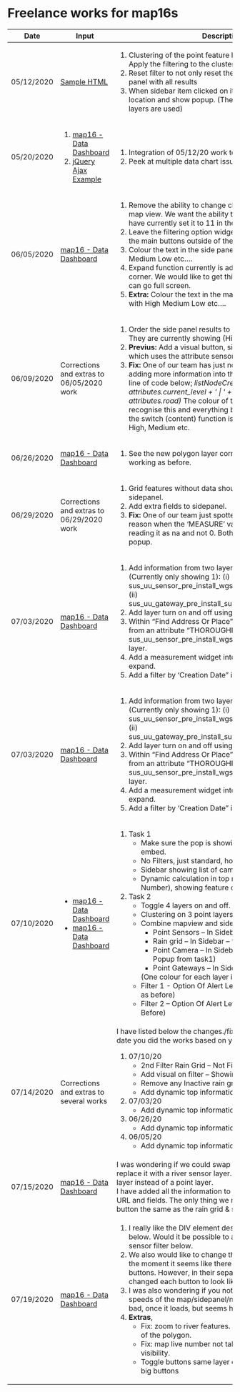 # Freelance works for **map16**s

<table>
  <thead>
    <tr>
      <th>Date</th>
      <th>Input</th>
      <th>Description</th>
      <th>Result</th>
      <th>Hours</th>
    </tr>
  </thead>
  <tbody>
    <tr>
      <td>05/12/2020</td>
      <td>
        <a href="./051220/inputs/map16_sample_file_1.html" target="_blank">Sample HTML</a>
      </td>
      <td>
        <ol>
          <li>
            Clustering of the point feature layer. Up to a certain point. Apply the filtering to the clusters as
            well.
          </li>
          <li>
            Reset filter to not only reset the map, but reset the side panel with all results
          </li>
          <li>
            When sidebar item clicked on its zooms to the point location and show popup. (The same as when polygon
            layers are used)
          </li>
        </ol>
      </td>
      <td>
        <a href="./051220/index.html" target="_blank">Cluster-Filter</a>
      </td>
      <td>
        <ol>
          <li>
            1:30
          </li>
          <li>
            0:45
          </li>
          <li>
            0:45
          </li>
        </ol>
      </td>
    </tr>
    <tr>
      <td>05/20/2020</td>
      <td>
        <ol>
          <li><a href="./052020/inputs/map16_task_integration_18_5_2020/index.php" target="_blank">map16 - Data
              Dashboard</a></li>
          <li><a href="./052020/inputs/map16_chart_sample/sample3_not_working_2ajax_request.html"
              target="_blank">jQuery Ajax Example</a></li>
        </ol>
      </td>
      <td>
        <ol>
          <li>
            Integration of 05/12/20 work to map16 solution.
          </li>
          <li>
            Peek at multiple data chart issue using ApexCharts.
          </li>
        </ol>
      </td>
      <td>
        <ol>
          <li><a href="./052020/html/1.html" target="_blank">map16 - Data Dashboard</a></li>
          <li><a href="./052020/html/2.html" target="_blank">jQuery Ajax Example</a></li>
        </ol>
      </td>
      <td>
        <ol>
          <li>
            1:00
          </li>
          <li>
            1:00
          </li>
        </ol>
      </td>
    </tr>
    <tr>
      <td>06/05/2020</td>
      <td>
        <a href="./060520/inputs/html/index.html" target="_blank">map16 - Data Dashboard</a>
      </td>
      <td>
        <ol>
          <li>
            Remove the ability to change clustering zoom level in the map view. We want the ability to set it in the
            script.js. We have currently set it to 11 in the .js file.
          </li>
          <li>
            Leave the filtering option widget in the map view as well as the main buttons outside of the map view.
          </li>
          <li>
            Colour the text in the side panel to correspond with High Medium Low etc….
          </li>
          <li>
            Expand function currently is added to top right hand corner. We would like to get this working
            correctly, so map can go full screen.
          </li>
          <li>
            <strong>Extra:</strong> Colour the text in the map filter panel to correspond with High Medium Low etc….
          </li>
        </ol>
      </td>
      <td>
        <a href="./060520/index.html" target="_blank">map16 - Data Dashboard</a>
      </td>
      <td>
        <ol>
          <li>
            0:15
          </li>
          <li>
            0:15
          </li>
          <li>
            0:30
          </li>
          <li>
            0:30
          </li>
          <li>
            0:30
          </li>
        </ol>
      </td>
    </tr>
    <tr>
      <td>06/09/2020</td>
      <td>
        Corrections and extras to 06/05/2020 work
      </td>
      <td>
        <ol>
          <li>
            Order the side panel results to (High – Medium – Low). They are currently showing (High – Low – Medium).
          </li>
          <li>
            <strong>Previus:</strong> Add a visual button, similar to the design below which uses the attribute sensor_url.
          </li>
          <li>
            <strong>Fix:</strong> One of our team has just noticed that when we start adding more information into the side panel such as the line of code below;
            <i>listNodeCreateItem(index, attributes.current_level + ' | ' + attributes.postcode + ‘ | ‘ + attributes.road)</i>
            The colour of the side bar dosent recognise this and everything becomes blue. It looks like the switch (content) function is looking or exact match of High, Medium etc.
          </li>
        </ol>
      </td>
      <td>
        <a href="./060520/index.html" target="_blank">map16 - Data Dashboard</a>
      </td>
      <td>
        <ol>
          <li>
            0:15
          </li>
          <li>
            0:30
          </li>
          <li>
            0:15
          </li>
        </ol>
      </td>
    </tr>
    <tr>
      <td>06/26/2020</td>
      <td>
        <a href="./062620/inputs/index.html" target="_blank">map16 - Data Dashboard</a>
      </td>
      <td>
        <ol>
          <li>
            See the new polygon layer correctly and set everything working as before.
          </li>
        </ol>
      </td>
      <td>
        <a href="./062620/index.html" target="_blank">map16 - Data Dashboard</a>
      </td>
      <td>
        <ol>
          <li>
            1:00
          </li>
        </ol>
      </td>
    </tr>
    <tr>
      <td>06/29/2020</td>
      <td>
        Corrections and extras to 06/29/2020 work
      </td>
      <td>
        <ol>
          <li>
            Grid features without data should say 'In-Active Grid' in sidepanel.
          </li>
          <li>
            Add extra fields to sidepanel.
          </li>
          <li>
            <strong>Fix:</strong> One of our team just spotted something else. For some reason when the ‘MEASURE’ value is 0 the application is reading it as na and not 0. Both in the side panel and the popup.
          </li>
        </ol>
      </td>
      <td>
        <a href="./062620/index.html" target="_blank">map16 - Data Dashboard</a>
      </td>
      <td>
        <ol>
          <li>
            0:10
          </li>
          <li>
            0:00
          </li>
          <li>
            0:10
          </li>
        </ol>
      </td>
    </tr>
    <tr>
      <td>07/03/2020</td>
      <td>
        <a href="./070320/inputs/index.html" target="_blank">map16 - Data Dashboard</a>
      </td>
      <td>
        <ol>
          <li>
            Add information from two layers in the side panel (Currently only showing 1):
            (i) sus_uu_sensor_pre_install_wgs_master/FeatureServer/0,
            (ii) sus_uu_gateway_pre_install_surveys_view/FeatureServer/0.
          </li>
          <li>
            Add layer turn on and off using the buttons shown below.
          </li>
          <li>
            Within “Find Address Or Place” search be able to search from an attribute “THOROUGHFARE” in the sus_uu_sensor_pre_install_wgs_master/FeatureServer/0 layer.
          </li>
          <li>
            Add a measurement widget into the map view with an expand.
          </li>
          <li>
            Add a filter by ‘Creation Date” into the current filter widget.
          </li>
        </ol>
      </td>
      <td>
        <a href="./070320/index.html" target="_blank">map16 - Data Dashboard</a>
      </td>
      <td>
        <ol>
          <li>
            1:00
          </li>
          <li>
            0:30
          </li>
          <li>
            0:30
          </li>
          <li>
            1:00
          </li>
          <li>
            3:00
          </li>
        </ol>
      </td>
    </tr>
    <tr>
      <td>07/03/2020</td>
      <td>
        <a href="./070320/inputs/index.html" target="_blank">map16 - Data Dashboard</a>
      </td>
      <td>
        <ol>
          <li>
            Add information from two layers in the side panel (Currently only showing 1):
            (i) sus_uu_sensor_pre_install_wgs_master/FeatureServer/0,
            (ii) sus_uu_gateway_pre_install_surveys_view/FeatureServer/0.
          </li>
          <li>
            Add layer turn on and off using the buttons shown below.
          </li>
          <li>
            Within “Find Address Or Place” search be able to search from an attribute “THOROUGHFARE” in the sus_uu_sensor_pre_install_wgs_master/FeatureServer/0 layer.
          </li>
          <li>
            Add a measurement widget into the map view with an expand.
          </li>
          <li>
            Add a filter by ‘Creation Date” into the current filter widget.
          </li>
        </ol>
      </td>
      <td>
        <a href="./070320/index.html" target="_blank">map16 - Data Dashboard</a>
      </td>
      <td>
        <ol>
          <li>
            1:00
          </li>
          <li>
            0:30
          </li>
          <li>
            0:30
          </li>
          <li>
            1:00
          </li>
          <li>
            3:00
          </li>
        </ol>
      </td>
    </tr>
    <tr>
      <td>07/10/2020</td>
      <td>
        <ul>
          <li>
            <a href="./071020/inputs/task1/index.html" target="_blank">map16 - Data Dashboard</a>
          </li>
          <li>
            <a href="./071020/inputs/task2/index.html" target="_blank">map16 - Data Dashboard</a>
          </li>
        </ul>
      </td>
      <td>
        <ol>
          <li>
            Task 1
            <ul>
              <li>Make sure the pop is showing responsive iframe embed.</li>
              <li>No Filters, just standard, home, legend, search.</li>
              <li>Sidebar showing list of cameras. List in red.</li>
              <li>Dynamic calculation in top right tab (Live Map Number), showing feature count in current mapview.</li>
            </ul>
          </li>
          <li>
            Task 2
            <ul>
              <li>Toggle 4 layers on and off.</li>
              <li>Clustering on 3 point layers.</li>
              <li>
                Combine mapview and sidepanel with;
                <ul>
                  <li>Point Sensors – In Sidebar – “sensorlayer”</li>
                  <li>Rain grid – In Sidebar – “raingridlayer”</li>
                  <li>Point Camera – In Sidebar “cameralayer” (Same Popup from task1)</li>
                  <li>Point Gateways – In Sidebar “gatewaylayer”</li>
                </ul>
                (One colour for each layer in sidepanel)
              </li>
              <li>Filter 1 - Option Of Alert Level – Point Sensors (Same as before)</li>
              <li>Filter 2 – Option Of Alert Level – Rain Grid (Same As Before)</li>
            </ul>
          </li>
        </ol>
      </td>
      <td>
        <ol>
          <li>
            <a href="./071020/task1/index.html" target="_blank">map16 - Data Dashboard</a>
          </li>
          <li>
            <a href="./071020/task2/index.html" target="_blank">map16 - Data Dashboard</a>
          </li>
        </ol>
      </td>
      <td>
        <ol>
          <li>
            3:00
          </li>
          <li>
            7:00
          </li>
        </ol>
      </td>
    </tr>
    <tr>
      <td>07/14/2020</td>
      <td>
        Corrections and extras to several works
      </td>
      <td>
        I have listed below the changes./fix’s. I have also added the date you did the works based on your overview page;
        <ol>
          <li>
            07/10/20
            <ul>
              <li>2nd Filter Rain Grid – Not Filtering map.</li>
              <li>Add visual on filter – Showing if filter is active.</li>
              <li>Remove any Inactive rain grids from side panel.</li>
              <li>Add dynamic top information (As per camera system).</li>
            </ul>
          </li>
          <li>
            07/03/20
            <ul>
              <li>Add dynamic top information (As per camera system).</li>
            </ul>
          </li>
          <li>
            06/26/20
            <ul>
              <li>Add dynamic top information (As per camera system).</li>
            </ul>
          </li>
          <li>
            06/05/20
            <ul>
              <li>Add dynamic top information (As per camera system).</li>
            </ul>
          </li>
        </ol>
      </td>
      <td>
        <ol>
          <li>
            <a href="./071020/task2/index.html" target="_blank">map16 - Data Dashboard</a>
          </li>
          <li>
            <a href="./070320/task2/index.html" target="_blank">map16 - Data Dashboard</a>
          </li>
          <li>
            <a href="./062620/task1/index.html" target="_blank">map16 - Data Dashboard</a>
          </li>
          <li>
            <a href="./060520/task2/index.html" target="_blank">map16 - Data Dashboard</a>
          </li>
        </ol>
      </td>
      <td>
        <ol>
          <li>
            1:30
          </li>
          <li>
            0:10
          </li>
          <li>
            0:10
          </li>
          <li>
            0:10
          </li>
        </ol>
      </td>
    </tr>
    <tr>
      <td>07/15/2020</td>
      <td>
        <a href="./071520/inputs/index.html" target="_blank">map16 - Data Dashboard</a>
      </td>
      <td>
        I was wondering if we could swap out the gateway layer and replace it with a river sensor layer. This is a now a polygon layer instead of a point layer.<br>
        I have added all the information to the JavaScript file. Including URL and fields. The only thing we need is an analytics URL button the same as the rain grid & sensors.
      </td>
      <td>
        <a href="./071520/index.html" target="_blank">map16 - Data Dashboard</a>
      </td>
      <td>
        1:00
      </td>
    </tr>
    <tr>
      <td>07/19/2020</td>
      <td>
        <a href="./071920/inputs/index.html" target="_blank">map16 - Data Dashboard</a>
      </td>
      <td>
        <ol>
          <li>I really like the DIV element design for the filter rain grid below. Would it be possible to add the same style for the sensor filter below.</li>
          <li>We also would like to change the design of each button. At the moment it seems like there is one design for all 3 buttons. However, in their separate views, we have changed each button to look like the below;</li>
          <li>I was also wondering if you noticed an issues with loading speeds of the map/sidepanel/numbers at the top. Its not to bad, once it loads, but seems hang a little.</li>
          <li>
            <b>Extras</b>,
            <ul>
              <li>Fix: zoom to river features. Now center is the centriod of the polygon.</li>
              <li>Fix: map live number not taking into account layer visibility.</li>
              <li>Toggle buttons same layer correspondance order that big buttons</li>
            </ul>
          </li>
        </ol>
      </td>
      <td>
        <a href="./071920/index.html" target="_blank">map16 - Data Dashboard</a>
      </td>
      <td>
        <ul>
          <li>0:10</li>
          <li>Waiting for styles</li>
          <li>In process</li>
          <li>0:20</li>
        </ul>
      </td>
    </tr>
  </tbody>
</table>
